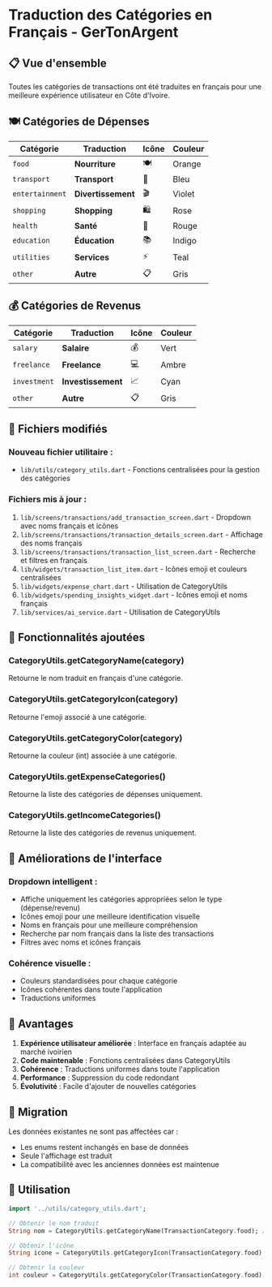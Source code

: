 # Traduction des Catégories en Français - GerTonArgent

## 📋 **Vue d'ensemble**

Toutes les catégories de transactions ont été traduites en français pour une meilleure expérience utilisateur en Côte d'Ivoire.

## 🍽️ **Catégories de Dépenses**

| Catégorie | Traduction | Icône | Couleur |
|-----------|------------|-------|---------|
| `food` | **Nourriture** | 🍽️ | Orange |
| `transport` | **Transport** | 🚗 | Bleu |
| `entertainment` | **Divertissement** | 🎬 | Violet |
| `shopping` | **Shopping** | 🛍️ | Rose |
| `health` | **Santé** | 🏥 | Rouge |
| `education` | **Éducation** | 📚 | Indigo |
| `utilities` | **Services** | ⚡ | Teal |
| `other` | **Autre** | 📋 | Gris |

## 💰 **Catégories de Revenus**

| Catégorie | Traduction | Icône | Couleur |
|-----------|------------|-------|---------|
| `salary` | **Salaire** | 💰 | Vert |
| `freelance` | **Freelance** | 💻 | Ambre |
| `investment` | **Investissement** | 📈 | Cyan |
| `other` | **Autre** | 📋 | Gris |

## 🔧 **Fichiers modifiés**

### **Nouveau fichier utilitaire :**
- `lib/utils/category_utils.dart` - Fonctions centralisées pour la gestion des catégories

### **Fichiers mis à jour :**
1. `lib/screens/transactions/add_transaction_screen.dart` - Dropdown avec noms français et icônes
2. `lib/screens/transactions/transaction_details_screen.dart` - Affichage des noms français
3. `lib/screens/transactions/transaction_list_screen.dart` - Recherche et filtres en français
4. `lib/widgets/transaction_list_item.dart` - Icônes emoji et couleurs centralisées
5. `lib/widgets/expense_chart.dart` - Utilisation de CategoryUtils
6. `lib/widgets/spending_insights_widget.dart` - Icônes emoji et noms français
7. `lib/services/ai_service.dart` - Utilisation de CategoryUtils

## 🎯 **Fonctionnalités ajoutées**

### **CategoryUtils.getCategoryName(category)**
Retourne le nom traduit en français d'une catégorie.

### **CategoryUtils.getCategoryIcon(category)**
Retourne l'emoji associé à une catégorie.

### **CategoryUtils.getCategoryColor(category)**
Retourne la couleur (int) associée à une catégorie.

### **CategoryUtils.getExpenseCategories()**
Retourne la liste des catégories de dépenses uniquement.

### **CategoryUtils.getIncomeCategories()**
Retourne la liste des catégories de revenus uniquement.

## 📱 **Améliorations de l'interface**

### **Dropdown intelligent :**
- Affiche uniquement les catégories appropriées selon le type (dépense/revenu)
- Icônes emoji pour une meilleure identification visuelle
- Noms en français pour une meilleure compréhension
- Recherche par nom français dans la liste des transactions
- Filtres avec noms et icônes français

### **Cohérence visuelle :**
- Couleurs standardisées pour chaque catégorie
- Icônes cohérentes dans toute l'application
- Traductions uniformes

## 🚀 **Avantages**

1. **Expérience utilisateur améliorée** : Interface en français adaptée au marché ivoirien
2. **Code maintenable** : Fonctions centralisées dans CategoryUtils
3. **Cohérence** : Traductions uniformes dans toute l'application
4. **Performance** : Suppression du code redondant
5. **Évolutivité** : Facile d'ajouter de nouvelles catégories

## 🔄 **Migration**

Les données existantes ne sont pas affectées car :
- Les enums restent inchangés en base de données
- Seule l'affichage est traduit
- La compatibilité avec les anciennes données est maintenue

## 📝 **Utilisation**

```dart
import '../utils/category_utils.dart';

// Obtenir le nom traduit
String nom = CategoryUtils.getCategoryName(TransactionCategory.food); // "Nourriture"

// Obtenir l'icône
String icone = CategoryUtils.getCategoryIcon(TransactionCategory.food); // "🍽️"

// Obtenir la couleur
int couleur = CategoryUtils.getCategoryColor(TransactionCategory.food); // 0xFFFF9800
```
